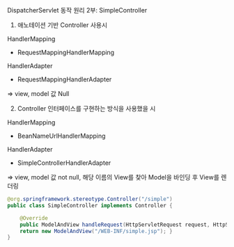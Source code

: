 DispatcherServlet 동작 원리 2부: SimpleController

1. 애노테이션 기반 Controller 사용시

HandlerMapping

- RequestMappingHandlerMapping

HandlerAdapter

- RequestMappingHandlerAdapter

=> view, model 값 Null

2. Controller 인터페이스를 구현하는 방식을 사용했을 시

HandlerMapping

- BeanNameUrlHandlerMapping

HandlerAdapter

- SimpleControllerHandlerAdapter

=> view, model 값 not null, 해당 이름의 View를 찾아 Model을 바인딩 후 View를 렌더링


```java
@org.springframework.stereotype.Controller("/simple") 
public class SimpleController implements Controller {

	@Override
	public ModelAndView handleRequest(HttpServletRequest request, HttpServletResponse response) throws Exception {
	return new ModelAndView("/WEB-INF/simple.jsp"); }
}
```